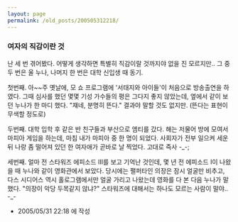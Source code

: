 ```yaml
---
layout: page
permalink: /old_posts/200505312218/
---
```


### 여자의 직감이란 것

난 세 번 겪어봤다.
어떻게 생각하면 특별히 직감이랄 것까지야 없을 진 모르지만..
그 중 두 번은 울 누나, 나머지 한 번은 대학 신입생 때 동기.

첫번째.
아~~주 옛날에, 모 쇼 프로그램에 '서태지와 아이들'이 처음으로 방송출연을 하였다.
그때 심사를 했던 몇몇 기성 가수들의 평은 그다지 좋지 않았는데, 옆에서 같이 보던 누나가 한 마디 했다.
"쟤네, 분명히 뜬다."
결과야 말할 것도 없지만. (뜬다는 표현이 무색할 정도로)

두번째.
대학 입학 후 같은 반 친구들과 부산으로 엠티를 갔다.
해는 저물어 방에 모여서 마피아 게임을 하는데, 마침 내가 마피아 중 한 명이 되었다.
사회자가 전부 일으켜 세운 뒤 나랑 좀 떨어져 있던 한 여자애가 곧바로 날 찍었다.
고대로 즉사 -_-;

세번째.
얼마 전 스타워즈 에피소드 III를 보고 기억난 것인데, 
몇 년 전 에피소드 I이 나왔을 때 누나와 같이 영화관에서 보았다.
당시에는 팰퍼타인 의장은 잠시 얼굴만 비추고, 다스 시디어스 역시 홀로그램에서만 얼굴 가리고 나왔는데
영화를 다 본 다음 누나가 말했다.
"의장이 악당 두목같지 않냐?"
스타워즈에 대해서는 하나도 모르는 사람이 말야.. -_-






- 2005/05/31 22:18 에 작성